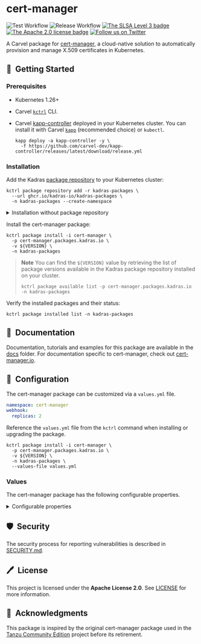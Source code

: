 # cert-manager

![Test Workflow](https://github.com/kadras-io/package-for-cert-manager/actions/workflows/test.yml/badge.svg)
![Release Workflow](https://github.com/kadras-io/package-for-cert-manager/actions/workflows/release.yml/badge.svg)
[![The SLSA Level 3 badge](https://slsa.dev/images/gh-badge-level3.svg)](https://slsa.dev/spec/v1.0/levels)
[![The Apache 2.0 license badge](https://img.shields.io/badge/License-Apache_2.0-blue.svg)](https://opensource.org/licenses/Apache-2.0)
[![Follow us on Twitter](https://img.shields.io/static/v1?label=Twitter&message=Follow&color=1DA1F2)](https://twitter.com/kadrasIO)

A Carvel package for [cert-manager](https://cert-manager.io), a cloud-native solution to automatically provision and manage X.509 certificates in Kubernetes.

## 🚀&nbsp; Getting Started

### Prerequisites

* Kubernetes 1.26+
* Carvel [`kctrl`](https://carvel.dev/kapp-controller/docs/latest/install/#installing-kapp-controller-cli-kctrl) CLI.
* Carvel [kapp-controller](https://carvel.dev/kapp-controller) deployed in your Kubernetes cluster. You can install it with Carvel [`kapp`](https://carvel.dev/kapp/docs/latest/install) (recommended choice) or `kubectl`.

  ```shell
  kapp deploy -a kapp-controller -y \
    -f https://github.com/carvel-dev/kapp-controller/releases/latest/download/release.yml
  ```

### Installation

Add the Kadras [package repository](https://github.com/kadras-io/kadras-packages) to your Kubernetes cluster:

  ```shell
  kctrl package repository add -r kadras-packages \
    --url ghcr.io/kadras-io/kadras-packages \
    -n kadras-packages --create-namespace
  ```

<details><summary>Installation without package repository</summary>
The recommended way of installing the cert-manager package is via the Kadras <a href="https://github.com/kadras-io/kadras-packages">package repository</a>. If you prefer not using the repository, you can add the package definition directly using <a href="https://carvel.dev/kapp/docs/latest/install"><code>kapp</code></a> or <code>kubectl</code>.

  ```shell
  kubectl create namespace kadras-packages
  kapp deploy -a cert-manager-package -n kadras-packages -y \
    -f https://github.com/kadras-io/package-for-cert-manager/releases/latest/download/metadata.yml \
    -f https://github.com/kadras-io/package-for-cert-manager/releases/latest/download/package.yml
  ```
</details>

Install the cert-manager package:

  ```shell
  kctrl package install -i cert-manager \
    -p cert-manager.packages.kadras.io \
    -v ${VERSION} \
    -n kadras-packages
  ```

> **Note**
> You can find the `${VERSION}` value by retrieving the list of package versions available in the Kadras package repository installed on your cluster.
> 
>   ```shell
>   kctrl package available list -p cert-manager.packages.kadras.io -n kadras-packages
>   ```

Verify the installed packages and their status:

  ```shell
  kctrl package installed list -n kadras-packages
  ```

## 📙&nbsp; Documentation

Documentation, tutorials and examples for this package are available in the [docs](docs) folder.
For documentation specific to cert-manager, check out [cert-manager.io](https://cert-manager.io).

## 🎯&nbsp; Configuration

The cert-manager package can be customized via a `values.yml` file.

  ```yaml
  namespace: cert-manager
  webhook:
    replicas: 2
  ```

Reference the `values.yml` file from the `kctrl` command when installing or upgrading the package.

  ```shell
  kctrl package install -i cert-manager \
    -p cert-manager.packages.kadras.io \
    -v ${VERSION} \
    -n kadras-packages \
    --values-file values.yml
  ```

### Values

The cert-manager package has the following configurable properties.

<details><summary>Configurable properties</summary>

| Config | Default | Description |
|--------|---------|-------------|
| `namespace` | `cert-manager` | The namespace in which to deploy cert-manager. |
| `policies.include` | `false` | Whether to include the out-of-the-box Kyverno policies to validate and secure the package installation. |

Settings for the corporate proxy.

| Config | Default | Description |
|--------|---------|-------------|
| `proxy.http_proxy` | `""` | The HTTPS proxy to use for network traffic. |
| `proxy.https_proxy` | `""` | The HTTP proxy to use for network traffic. |
| `proxy.no_proxy` | `""` | A comma-separated list of hostnames, IP addresses, or IP ranges in CIDR format that should not use the proxy. |

Settings for the cert-manager controller.

| Config | Default | Description |
|--------|---------|-------------|
| `controller.loglevel` | `2` | Number of the log level verbosity. |
| `controller.probes.enabled` | `false` | Whether to enable to optional probes on the cert-manager controller. It's recommended not to enable this unless you encounter issues with the controller Pods not restarting correctly. More information: https://github.com/cert-manager/cert-manager/pull/5962. |

Settings for the cert-manager webhook.

| Config | Default | Description |
|--------|---------|-------------|
| `webhook.loglevel` | `2` | Number of the log level verbosity. |
| `webhook.replicas` | `1` | The number of replicas. In order to enable high availability, it should be greater than 1. |
| `webhook.host_network` | `false` | Whether to run the webhook in the host network so that it can be reached by the cert-manager controller in environments like AWS EKS. More information: https://cert-manager.io/docs/installation/compatibility/#aws-eks. |
| `webhook.secure_port` | `10250` | The port where the webhook is exposed. The default port needs changing in environments like AWS EKS and AWS Fargate. More information: https://cert-manager.io/docs/installation/compatibility/#aws-eks. |

Leader election configuration for the cert-manager and cert-manager-cainjector Deployments.

| Config | Default | Description |
|--------|---------|-------------|
| `leader_election.namespace` | `kube-system` | Namespace used to perform leader election. The default namespace needs changing in environments like GKE. More information: https://cert-manager.io/docs/installation/compatibility/#gke. |
| `leader_election.lease_duration` | `60s` | The duration that non-leader candidates will wait after observing a leadership renewal until attempting to acquire leadership of a led but unrenewed leader slot. This is effectively the maximum duration that a leader can be stopped before it is replaced by another candidate. |
| `leader_election.renew_deadline` | `40s` | The interval between attempts by the acting leader to renew a leadership slot before it stops leading. |
| `leader_election.retry_period` | `15s` | The duration the clients should wait between attempting acquisition and renewal of a leadership. |

</details>

## 🛡️&nbsp; Security

The security process for reporting vulnerabilities is described in [SECURITY.md](SECURITY.md).

## 🖊️&nbsp; License

This project is licensed under the **Apache License 2.0**. See [LICENSE](LICENSE) for more information.

## 🙏&nbsp; Acknowledgments

This package is inspired by the original cert-manager package used in the [Tanzu Community Edition](https://github.com/vmware-tanzu/community-edition) project before its retirement.
